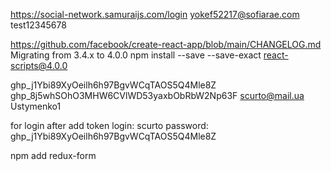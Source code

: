 https://social-network.samuraijs.com/login
yokef52217@sofiarae.com
test12345678

https://github.com/facebook/create-react-app/blob/main/CHANGELOG.md
Migrating from 3.4.x to 4.0.0
npm install --save --save-exact react-scripts@4.0.0

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
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
scurto@mail.ua
Ustymenko1

for login after add token
login: scurto
password: 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

npm add redux-form

